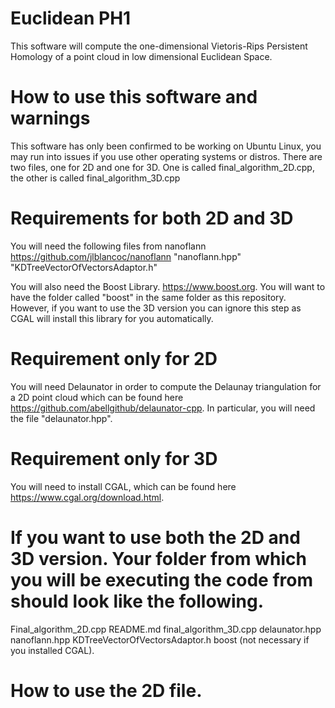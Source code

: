 # Euclidean PH1
This software will compute the one-dimensional Vietoris-Rips Persistent Homology of a point cloud in low dimensional Euclidean Space. 

# How to use this software and warnings
This software has only been confirmed to be working on Ubuntu Linux, you may run into issues if you use other operating systems or distros. There are two files, one for 2D and one for 3D. One is called final_algorithm_2D.cpp, the other is called final_algorithm_3D.cpp

# Requirements for both 2D and 3D 
You will need the following files from nanoflann  https://github.com/jlblancoc/nanoflann
"nanoflann.hpp"
"KDTreeVectorOfVectorsAdaptor.h"

You will also need the Boost Library. https://www.boost.org. You will want to have the folder called "boost" in the same folder as this repository. However, if you want to use the 3D version you can ignore this step as CGAL will install this library for you automatically. 

# Requirement only for 2D
You will need Delaunator in order to compute the Delaunay triangulation for a 2D point cloud which can be found here https://github.com/abellgithub/delaunator-cpp. In particular, you will need the file "delaunator.hpp". 

# Requirement only for 3D 
You will need to install CGAL, which can be found here https://www.cgal.org/download.html. 

# If you want to use both the 2D and 3D version. Your folder from which you will be executing the code from should look like the following. 

Final_algorithm_2D.cpp
README.md
final_algorithm_3D.cpp
delaunator.hpp
nanoflann.hpp
KDTreeVectorOfVectorsAdaptor.h
boost (not necessary if you installed CGAL). 

# How to use the 2D file. 

